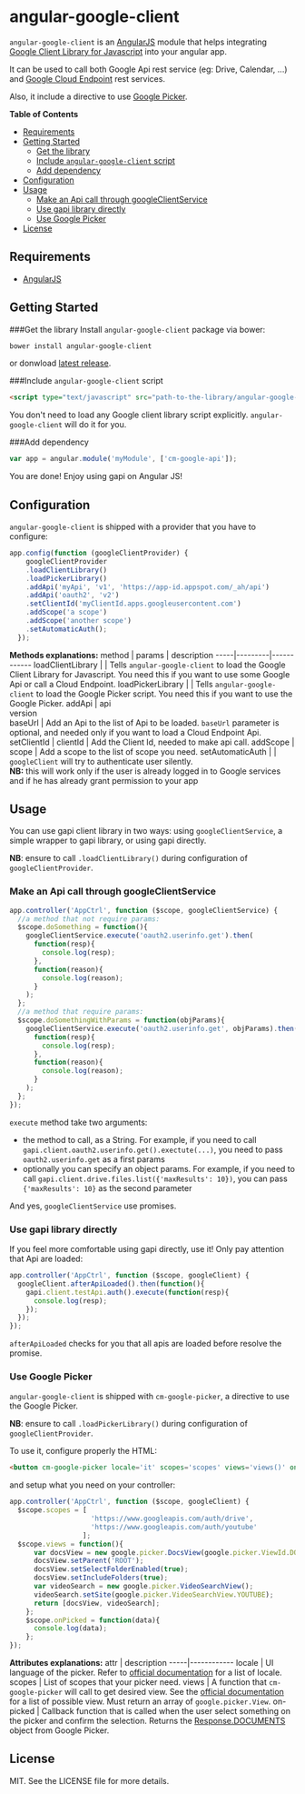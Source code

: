 # angular-google-client
`angular-google-client` is an [AngularJS](https://angular.io/) module that helps integrating [Google Client Library for Javascript](https://developers.google.com/api-client-library/javascript) into your angular app.

It can be used to call both Google Api rest service (eg: Drive, Calendar, ...) and [Google Cloud Endpoint](https://cloud.google.com/appengine/docs/java/endpoints/) rest services.

Also, it include a directive to use [Google Picker](https://developers.google.com/picker).

<!-- START doctoc generated TOC please keep comment here to allow auto update -->
<!-- DON'T EDIT THIS SECTION, INSTEAD RE-RUN doctoc TO UPDATE -->
**Table of Contents**

- [Requirements](#requirements)
- [Getting Started](#getting-started)
  - [Get the library](#get-the-library)
  - [Include `angular-google-client` script](#include-angular-google-client-script)
  - [Add dependency](#add-dependency)
- [Configuration](#configuration)
- [Usage](#usage)
  - [Make an Api call through googleClientService](#make-an-api-call-through-googleclientservice)
  - [Use gapi library directly](#use-gapi-library-directly)
  - [Use Google Picker](#use-google-picker)
- [License](#license)

<!-- END doctoc generated TOC please keep comment here to allow auto update -->

## Requirements
- [AngularJS](http://angularjs.org)

## Getting Started
###Get the library
Install `angular-google-client` package via bower:

```bash
bower install angular-google-client
```

or donwload [latest release](https://github.com/canemacchina/angular-google-client/releases).

###Include `angular-google-client` script

```html
<script type="text/javascript" src="path-to-the-library/angular-google-client.min.js"></script>
```

You don't need to load any Google client library script explicitly. `angular-google-client` will do it for you.

###Add dependency

```javascript
var app = angular.module('myModule', ['cm-google-api']);
```

You are done! Enjoy using gapi on Angular JS!

## Configuration
`angular-google-client` is shipped with a provider that you have to configure:

```javascript
app.config(function (googleClientProvider) {
    googleClientProvider
    .loadClientLibrary()
    .loadPickerLibrary()
    .addApi('myApi', 'v1', 'https://app-id.appspot.com/_ah/api')
    .addApi('oauth2', 'v2')
    .setClientId('myClientId.apps.googleusercontent.com')
    .addScope('a scope')
    .addScope('another scope')
    .setAutomaticAuth();
  });
```

**Methods explanations:**
method | params | description
-----|---------|------------
loadClientLibrary | | Tells `angular-google-client` to load the Google Client Library for Javascript. You need this if you want to use some Google Api or call a Cloud Endpoint.
loadPickerLibrary | | Tells `angular-google-client` to load the Google Picker script. You need this if you want to use the Google Picker.
addApi | api<br/>version<br/>baseUrl | Add an Api to the list of Api to be loaded. `baseUrl` parameter is optional, and needed only if you want to load a Cloud Endpoint Api.
setClientId | clientId | Add the Client Id, needed to make api call.
addScope | scope | Add a scope to the list of scope you need.
setAutomaticAuth | | `googleClient` will try to authenticate user silently.<br/>**NB:**  this will work only if the user is already logged in to Google services and if he has already grant permission to your app

## Usage
You can use gapi client library in two ways: using `googleClientService`, a simple wrapper to gapi library, or using gapi directly.

**NB**: ensure to call `.loadClientLibrary()` during configuration of `googleClientProvider`.

### Make an Api call through googleClientService

```javascript
app.controller('AppCtrl', function ($scope, googleClientService) {
  //a method that not require params:
  $scope.doSomething = function(){
    googleClientService.execute('oauth2.userinfo.get').then(
      function(resp){
        console.log(resp);
      },
      function(reason){
        console.log(reason);
      }
    );
  };
  //a method that require params:
  $scope.doSomethingWithParams = function(objParams){
    googleClientService.execute('oauth2.userinfo.get', objParams).then(
      function(resp){
        console.log(resp);
      },
      function(reason){
        console.log(reason);
      }
    );
  };
});
```

`execute` method take two arguments:
- the method to call, as a String. For example, if you need to call `gapi.client.oauth2.userinfo.get().exectute(...)`, you need to pass `oauth2.userinfo.get` as a first params
- optionally you can specify an object params. For example, if you need to call `gapi.client.drive.files.list({'maxResults': 10})`, you can pass `{'maxResults': 10}` as the second parameter

And yes, `googleClientService` use promises.

### Use gapi library directly
If you feel more comfortable using gapi directly, use it! Only pay attention that Api are loaded:

```javascript
app.controller('AppCtrl', function ($scope, googleClient) {
  googleClient.afterApiLoaded().then(function(){
    gapi.client.testApi.auth().execute(function(resp){
      console.log(resp);
    });
  });
});
```

`afterApiLoaded` checks for you that all apis are loaded before resolve the promise.

### Use Google Picker
`angular-google-client` is shipped with `cm-google-picker`, a directive to use the Google Picker.

**NB**: ensure to call  `.loadPickerLibrary()` during configuration of `googleClientProvider`.

To use it, configure properly the HTML:

```html
<button cm-google-picker locale='it' scopes='scopes' views='views()' on-picked='onPicked'>picker</button>
```

and setup what you need on your controller:
```javascript
app.controller('AppCtrl', function ($scope, googleClient) {
  $scope.scopes = [
                    'https://www.googleapis.com/auth/drive',
                    'https://www.googleapis.com/auth/youtube'
                  ];
  $scope.views = function(){
      var docsView = new google.picker.DocsView(google.picker.ViewId.DOCS);
      docsView.setParent('ROOT');
      docsView.setSelectFolderEnabled(true);
      docsView.setIncludeFolders(true);
      var videoSearch = new google.picker.VideoSearchView();
      videoSearch.setSite(google.picker.VideoSearchView.YOUTUBE);
      return [docsView, videoSearch];
    };
    $scope.onPicked = function(data){
      console.log(data);
    };
});
```

**Attributes explanations:**
attr | description
-----|------------
locale | UI language of the picker. Refer to [official documentation](https://developers.google.com/picker/docs/#i18n) for a list of locale.
scopes | List of scopes that your picker need.
views | A function that `cm-google-picker` will call to get desired view. See the [official documentation](https://developers.google.com/picker/docs/reference) for a list of possible view. Must return an array of `google.picker.View`.
on-picked | Callback function that is called when the user select something on the picker and confirm the selection. Returns the [Response.DOCUMENTS](https://developers.google.com/picker/docs/reference#Response.DOCUMENTS) object from Google Picker.

## License
MIT. See the LICENSE file for more details.
